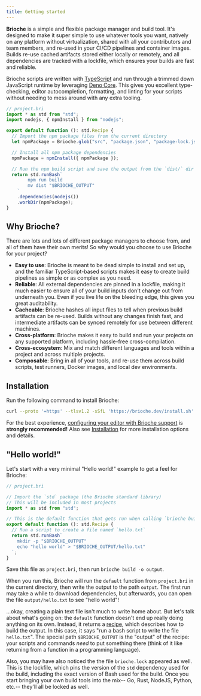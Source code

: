 ```yaml
---
title: Getting started
---
```


**Brioche** is a simple and flexible package manager and build tool. It's designed to make it super simple to use whatever tools you want, natively on any platform without virtualization, shared with all your contributors and team members, and re-used in your CI/CD pipelines and container images. Builds re-use cached artifacts stored either locally or remotely, and all dependencies are tracked with a lockfile, which ensures your builds are fast and reliable.

Brioche scripts are written with [TypeScript](https://www.typescriptlang.org/) and run through a trimmed down JavaScript runtime by leveraging [Deno Core](https://github.com/denoland/deno_core). This gives you excellent type-checking, editor autocompletion, formatting, and linting for your scripts without needing to mess around with any extra tooling.

```ts
// project.bri
import * as std from "std";
import nodejs, { npmInstall } from "nodejs";

export default function (): std.Recipe {
  // Import the npm package files from the current directory
  let npmPackage = Brioche.glob("src", "package.json", "package-lock.json");

  // Install all npm package dependencies
  npmPackage = npmInstall({ npmPackage });

  // Run the npm build script and save the output from the `dist/` dir
  return std.runBash`
        npm run build
        mv dist "$BRIOCHE_OUTPUT"
    `
    .dependencies(nodejs())
    .workDir(npmPackage);
}
```

## Why Brioche?

There are lots and lots of different package managers to choose from, and all of them have their own merits! So why would you choose to use Brioche for your project?

- **Easy to use**: Brioche is meant to be dead simple to install and set up, and the familiar TypeScript-based scripts makes it easy to create build pipelines as simple or as complex as you need.
- **Reliable**: All external dependencies are pinned in a lockfile, making it much easier to ensure all of your build inputs don't change out from underneath you. Even if you live life on the bleeding edge, this gives you great auditability.
- **Cacheable**: Brioche hashes all input files to tell when previous build artifacts can be re-used. Builds without any changes finish fast, and intermediate artifacts can be synced remotely for use between different machines.
- **Cross-platform**: Brioche makes it easy to build and run your projects on any supported platform, including hassle-free cross-compilation.
- **Cross-ecosystem**: Mix and match different languages and tools within a project and across multiple projects.
- **Composable**: Bring in all of your tools, and re-use them across build scripts, test runners, Docker images, and local dev environments.

## Installation

Run the following command to install Brioche:

```sh
curl --proto '=https' --tlsv1.2 -sSfL 'https://brioche.dev/install.sh' | bash
```

For the best experience, [configuring your editor with Brioche support](/docs/installation#editor-support) is **strongly recommended!** Also see [Installation](/docs/installation) for more installation options and details.

## "Hello world!"

Let's start with a very minimal "Hello world!" example to get a feel for Brioche:

```ts
// project.bri

// Import the `std` package (the Brioche standard library)
// This will be included in most projects
import * as std from "std";

// This is the default function that gets run when calling `brioche build`
export default function (): std.Recipe {
  // Run a script to create a file named `hello.txt`
  return std.runBash`
    mkdir -p "$BRIOCHE_OUTPUT"
    echo "hello world" > "$BRIOCHE_OUTPUT/hello.txt"
  `;
}
```

Save this file as `project.bri`, then run `brioche build -o output`.

When you run this, Brioche will run the `default` function from `project.bri` in the current directory, then write the output to the path `output`. The first run may take a while to download dependencies, but afterwards, you can open the file `output/hello.txt` to see "hello world"!

...okay, creating a plain text file isn't much to write home about. But let's talk about what's going on: the `default` function doesn't end up really doing anything on its own. Instead, it returns a [recipe](/docs/core-concepts/recipes), which describes how to build the output. In this case, it says "run a bash script to write the file `hello.txt`". The special path `$BRIOCHE_OUTPUT` is the "output" of the recipe: your scripts and commands _need_ to put something there (think of it like returning from a function in a programming language).

Also, you may have also noticed the the file `brioche.lock` appeared as well. This is the lockfile, which pins the version of the `std` dependency used for the build, including the exact version of Bash used for the build. Once you start bringing your own build tools into the mix-- Go, Rust, NodeJS, Python, etc.-- they'll all be locked as well.

